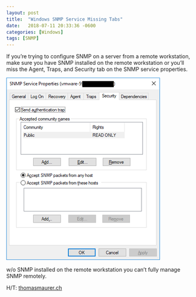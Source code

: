 ```yaml
---
layout: post
title:  "Windows SNMP Service Missing Tabs"
date:   2018-07-11 20:33:36 -0600
categories: [Windows]
tags: [SNMP]
---
```


If you’re trying to configure SNMP on a server from a remote workstation, make sure you have SNMP installed on the remote workstation or you’ll miss the Agent, Traps, and Security tab on the SNMP service properties.

![snmp](/assets/2018/07/snmp_service_properties.png)

w/o SNMP installed on the remote workstation you can’t fully manage SNMP remotely.

H/T: [thomasmaurer.ch](http://thomasmaurer.ch)
